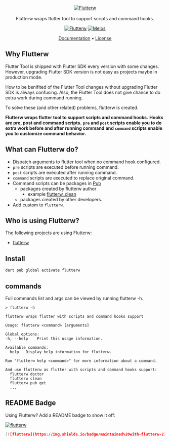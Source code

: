 <p align="center">
  <a href="https://github.com/hyiso/flutterw">
  <img src="https://raw.githubusercontent.com/hyiso/flutterw/main/docs/./assets/flutterw-logo.png" alt="Flutterw" /> <br /><br />
  </a>
  <span>Flutterw wraps flutter tool to support scripts and command hooks.</span>
</p>

<p align="center">
  <a href="https://github.com/hyiso/flutterw"><img src="https://img.shields.io/badge/maintained%20with-flutterw-27b6f6.svg" alt="Flutterw" /></a>
  <a href="https://github.com/invertase/melos"><img src="https://img.shields.io/badge/maintained%20with-melos-f700ff.svg" alt="Melos" /></a>
</p>


<p align="center">
  <a href="https://hyiso.github.io/flutterw">Documentation</a> &bull;
  <a href="https://github.com/hyiso/flutterw/blob/main/LICENSE">License</a>
</p>

## Why Flutterw

Flutter Tool is shipped with Flutter SDK every version with some changes. However, upgrading Flutter SDK version is not easy as projects maybe in production mode.

How to be benifited of the Flutter Tool changes without upgrading Flutter SDK is always confusing.
Also, the Flutter Tool does not give chance to do extra work during command running.

To solve these (and other related) problems, flutterw is created.

**Flutterw wraps flutter tool to support scripts and command hooks.**
**Hooks are pre, post and command scripts.**
**`pre` and `post` scripts enable you to do extra work before and after running command**
**and `command` scripts enable you to customize command behavior.**

## What can Flutterw do?

- Dispatch arguments to flutter tool when no command hook configured.
- `pre` scripts are executed before running command.
- `post` scripts are executed after running command.
- `command` scripts are executed to replace original command.
- Command scripts can be packages in [Pub](https://pub.dev/packages?q=flutterw)
  - packages created by flutterw author
    - example [flutterw_clean](https://pub.dev/packages/flutterw_clean)
  - packages created by other developers.
- Add custom to `flutterw`.

## Who is using Flutterw?

The following projects are using Flutterw:

- [flutterw](https://github.com/hyiso/flutterw)

## Install

```bash
dart pub global activate flutterw
```

## commands
Full commands list and args can be viewed by running flutterw -h.
```
> flutterw -h

flutterw wraps flutter with scripts and command hooks support

Usage: flutterw <command> [arguments]

Global options:
-h, --help    Print this usage information.

Available commands:
  help   Display help information for flutterw.

Run "flutterw help <command>" for more information about a command.

And use flutterw as flutter with scripts and command hooks support:
  flutterw doctor
  flutterw clean
  flutterw pub get
  ...
```

## README Badge

Using Flutterw? Add a README badge to show it off:

[![flutterw](https://img.shields.io/badge/maintained%20with-flutterw-27b6f6.svg)](https://github.com/hyiso/flutterw)

```markdown
[![flutterw](https://img.shields.io/badge/maintained%20with-flutterw-27b6f6.svg)](https://github.com/hyiso/flutterw)
```
